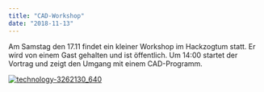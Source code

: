 ```yaml
---
title: "CAD-Workshop"
date: "2018-11-13"
---
```


Am Samstag den 17.11 findet ein kleiner Workshop im Hackzogtum statt. Er wird von einem Gast gehalten und ist öffentlich. Um 14:00 startet der Vortrag und zeigt den Umgang mit einem CAD-Programm.

[![technology-3262130_640](../images/technology-3262130_640-300x300.jpg)](https://hackzogtum-coburg.de/wp-content/uploads/2018/11/technology-3262130_640.jpg)
